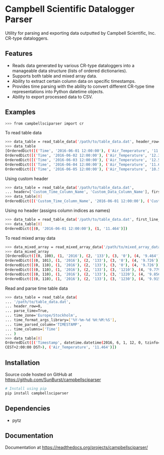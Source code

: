 # Campbell Scientific Datalogger Parser
Utility for parsing and exporting data outputted by Campbell Scientific, Inc. CR-type dataloggers.

## Features
* Reads data generated by various CR-type dataloggers into a manageable data structure (lists of ordered dictionaries).
* Supports both table and mixed array data.
* Ability to extract certain column data on specific timestamps.
* Provides time parsing with the ability to convert different CR-type time representations into Python datetime objects.
* Ability to export processed data to CSV.

## Examples
```sh
>>> from campbellsciparser import cr 
```
To read table data
```sh
>>> data_table = read_table_data('/path/to/table_data.dat', header_row=0)
>>> data_table
[OrderedDict([('Time', '2016-06-01 12:00:00'), ('Air_Temperature', '11.464')]), 
OrderedDict([('Time', '2016-06-02 12:00:00'), ('Air_Temperature', '12.320')]),
OrderedDict([('Time', '2016-06-03 12:00:00'), ('Air_Temperature', '12.555')]),
OrderedDict([('Time', '2016-06-04 12:00:00'), ('Air_Temperature', '11.639')]),
OrderedDict([('Time', '2016-06-05 12:00:00'), ('Air_Temperature', '10.564')])]
```
Using custom header
```sh
>>> data_table = read_table_data('/path/to/table_data.dat', 
... header=['Custom_Time_Column_Name', 'Custom_Data_Column_Name'], first_line_num=1)
>>> data_table[0]
OrderedDict([('Custom_Time_Column_Name', '2016-06-01 12:00:00'), ('Custom_Data_Column_Name', '11.464')])
```
Using no header (assigns column indices as names)
```sh
>>> data_table = read_table_data('/path/to/table_data.dat', first_line_num=1)
>>> data_table[0]
OrderedDict([(0, '2016-06-01 12:00:00'), (1, '11.464')])
```
To read mixed array data
```sh
>>> data_mixed_array = read_mixed_array_data('/path/to/mixed_array_data.dat')
>>> data_mixed_array
[OrderedDict([(0, 100), (1, '2016'), (2, '133'), (3, '0'), (4, '9.464')]), 
OrderedDict([(0, 101), (1, '2016'), (2, '133'), (3, '0'), (4, '9.726')]
OrderedDict([(0, 110), (1, '2016'), (2, '133'), (3, '0'), (4, '9.726')]),
OrderedDict([(0, 110), (1, '2016'), (2, '133'), (3, '1210'), (4, '9.779')]),
OrderedDict([(0, 110), (1, '2016'), (2, '133'), (3, '1220'), (4, '9.856')]),
OrderedDict([(0, 110), (1, '2016'), (2, '133'), (3, '1230'), (4, '9.915')])]
```
Read and parse time table data
```sh
>>> data_table = read_table_data(
... '/path/to/table_data.dat',
... header_row=0,
... parse_time=True,
... time_zone='Europe/Stockholm',
... time_format_args_library=['%Y-%m-%d %H:%M:%S'],
... time_parsed_column='TIMESTAMP',
... time_columns=['Time']
... )
>>> data_table[0]
OrderedDict([('Timestamp', datetime.datetime(2016, 6, 1, 12, 0, tzinfo=<DstTzInfo 'Europe/Stockholm' 
CEST+2:00:00 DST>), ('Air_Temperature', '11.464')])
```

## Installation
Source code hosted on GitHub at https://github.com/SunBurst/campbellsciparser

```sh
# Install using pip
pip install campbellsciparser
```

## Dependencies
* pytz

## Documentation
Documentation at https://readthedocs.org/projects/campbellsciparser/
